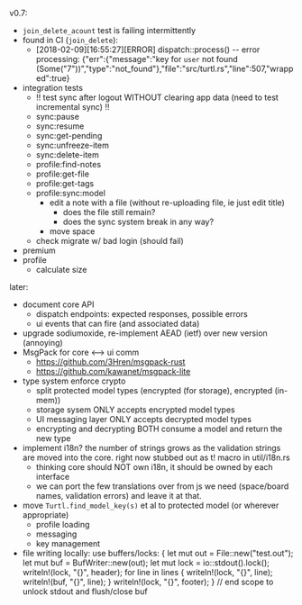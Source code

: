 v0.7:
- `join_delete_acount` test is failing intermittently
- found in CI (`join_delete`):
  - [2018-02-09][16:55:27][ERROR] dispatch::process() -- error processing: {"err":{"message":"key for `user` not found (Some(\"7\"))","type":"not_found"},"file":"src/turtl.rs","line":507,"wrapped":true}
- integration tests
  - !! test sync after logout WITHOUT clearing app data (need to test incremental sync) !!
  - sync:pause
  - sync:resume
  - sync:get-pending
  - sync:unfreeze-item
  - sync:delete-item
  - profile:find-notes
  - profile:get-file
  - profile:get-tags
  - profile:sync:model
    - edit a note with a file (without re-uploading file, ie just edit title)
      - does the file still remain?
      - does the sync system break in any way?
    - move space
  - check migrate w/ bad login (should fail)
- premium
- profile
  - calculate size

later:
- document core API
  - dispatch endpoints: expected responses, possible errors
  - ui events that can fire (and associated data)
- upgrade sodiumoxide, re-implement AEAD (ietf) over new version (annoying)
- MsgPack for core <--> ui comm
  - https://github.com/3Hren/msgpack-rust
  - https://github.com/kawanet/msgpack-lite
- type system enforce crypto
  - split protected model types (encrypted (for storage), encrypted (in-mem))
  - storage sysem ONLY accepts encrypted model types
  - UI messaging layer ONLY accepts decrypted model types
  - encrypting and decrypting BOTH consume a model and return the new type
- implement i18n? the number of strings grows as the validation strings are
  moved into the core. right now stubbed out as t! macro in util/i18n.rs
  - thinking core should NOT own i18n, it should be owned by each interface
  - we can port the few translations over from js we need (space/board names,
    validation errors) and leave it at that.
- move `Turtl.find_model_key(s)` et al to protected model (or wherever appropriate)
  - profile loading
  - messaging
  - key management
- file writing locally: use buffers/locks:
  {
      let mut out = File::new("test.out");
      let mut buf = BufWriter::new(out);
      let mut lock = io::stdout().lock();
      writeln!(lock, "{}", header);
      for line in lines {
          writeln!(lock, "{}", line);
          writeln!(buf, "{}", line);
      }
      writeln!(lock, "{}", footer);
  }   // end scope to unlock stdout and flush/close buf


